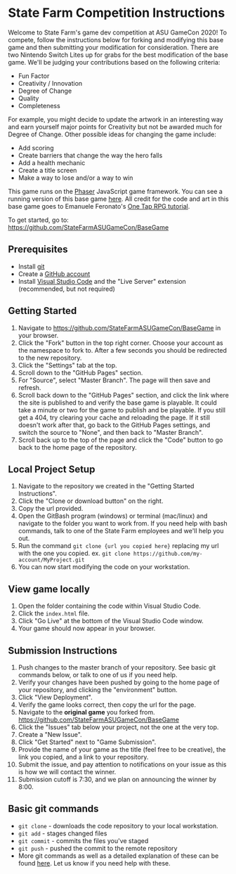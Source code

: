 # State Farm Competition Instructions

Welcome to State Farm's game dev competition at ASU GameCon 2020! To compete, follow the instructions below for forking and modifying this base game and then submitting your modification for consideration. There are two Nintendo Switch Lites up for grabs for the best modification of the base game. We'll be judging your contributions based on the following criteria:

- Fun Factor
- Creativity / Innovation
- Degree of Change
- Quality
- Completeness
 
 For example, you might decide to update the artwork in an interesting way and earn yourself major points for Creativity but not be awarded much for Degree of Change. Other possible ideas for changing the game include:
 
- Add scoring
- Create barriers that change the way the hero falls
- Add a health mechanic
- Create a title screen
- Make a way to lose and/or a way to win

This game runs on the [Phaser](https://github.com/photonstorm/phaser) JavaScript game framework. You can see a running version of this base game [here](https://statefarmasugamecon.github.io/BaseGame/). All credit for the code and art in this base game goes to Emanuele Feronato's [One Tap RPG tutorial](https://www.emanueleferonato.com/2019/02/18/html5-prototype-of-one-tap-rpg-game-built-with-phaser-3-and-matter-js/).

To get started, go to: https://github.com/StateFarmASUGameCon/BaseGame

## Prerequisites
* Install [git](https://git-scm.com/book/en/v2/Getting-Started-Installing-Git)
* Create a [GitHub account](http://github.com)
* Install [Visual Studio Code](https://code.visualstudio.com/) and the "Live Server" extension (recommended, but not required)

## Getting Started
1. Navigate to https://github.com/StateFarmASUGameCon/BaseGame in your browser.
1. Click the "Fork" button in the top right corner. Choose your account as the namespace to fork to. After a few seconds you should be redirected to the new repository.
1. Click the "Settings" tab at the top.
1. Scroll down to the "GitHub Pages" section.
1. For "Source", select "Master Branch". The page will then save and refresh.
1. Scroll back down to the "GitHub Pages" section, and click the link where the site is published to and verify the base game is playable. It could take a minute or two for the game to publish and be playable.  If you still get a 404, try clearing your cache and reloading the page.  If it still doesn't work after that, go back to the GitHub Pages settings, and switch the source to "None", and then back to "Master Branch".  
1. Scroll back up to the top of the page and click the "Code" button to go back to the home page of the repository.

## Local Project Setup
1. Navigate to the repository we created in the "Getting Started Instructions".
1. Click the "Clone or download button" on the right.
1. Copy the url provided.
1. Open the GitBash program (windows) or terminal (mac/linux) and navigate to the folder you want to work from. If you need help with bash commands, talk to one of the State Farm employees and we'll help you out.
1. Run the command `git clone {url you copied here}` replacing my url with the one you copied. ex. `git clone https://github.com/my-account/MyProject.git`
1. You can now start modifying the code on your workstation.

## View game locally
1. Open the folder containing the code within Visual Studio Code.
1. Click the `index.html` file.
1. Click "Go Live" at the bottom of the Visual Studio Code window.
1. Your game should now appear in your browser.

## Submission Instructions
1. Push changes to the master branch of your repository. See basic git commands below, or talk to one of us if you need help.
1. Verify your changes have been pushed by going to the home page of your repository, and clicking the "environment" button.
1. Click "View Deployment".
1. Verify the game looks correct, then copy the url for the page.
1. Navigate to the **original game** you forked from. https://github.com/StateFarmASUGameCon/BaseGame
1. Click the "Issues" tab below your project, not the one at the very top.
1. Create a "New Issue".
1. Click "Get Started" next to "Game Submission".
1. Provide the name of your game as the title (feel free to be creative), the link you copied, and a link to your repository.
1. Submit the issue, and pay attention to notifications on your issue as this is how we will contact the winner.
1. Submission cutoff is 7:30, and we plan on announcing the winner by 8:00.

## Basic git commands
* `git clone` - downloads the code repository to your local workstation.
* `git add` - stages changed files
* `git commit` - commits the files you've staged
* `git push` - pushed the commit to the remote repository
* More git commands as well as a detailed explanation of these can be found [here](https://confluence.atlassian.com/bitbucketserver/basic-git-commands-776639767.html). Let us know if you need help with these.
